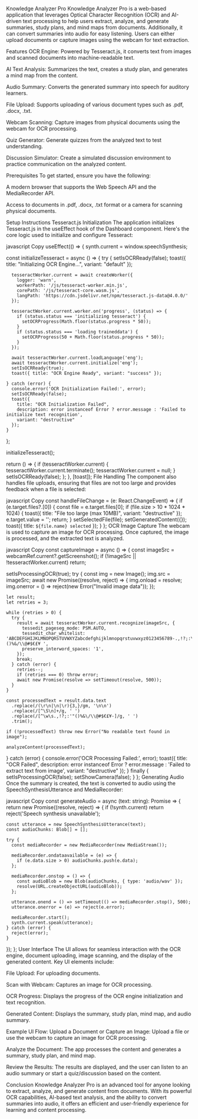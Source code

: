 Knowledge Analyzer Pro
Knowledge Analyzer Pro is a web-based application that leverages Optical Character Recognition (OCR) and AI-driven text processing to help users extract, analyze, and generate summaries, study plans, and mind maps from documents. Additionally, it can convert summaries into audio for easy listening. Users can either upload documents or capture images using the webcam for text extraction.

Features
OCR Engine: Powered by Tesseract.js, it converts text from images and scanned documents into machine-readable text.

AI Text Analysis: Summarizes the text, creates a study plan, and generates a mind map from the content.

Audio Summary: Converts the generated summary into speech for auditory learners.

File Upload: Supports uploading of various document types such as .pdf, .docx, .txt.

Webcam Scanning: Capture images from physical documents using the webcam for OCR processing.

Quiz Generator: Generate quizzes from the analyzed text to test understanding.

Discussion Simulator: Create a simulated discussion environment to practice communication on the analyzed content.

Prerequisites
To get started, ensure you have the following:

A modern browser that supports the Web Speech API and the MediaRecorder API.

Access to documents in .pdf, .docx, .txt format or a camera for scanning physical documents.

Setup Instructions
Tesseract.js Initialization
The application initializes Tesseract.js in the useEffect hook of the Dashboard component. Here's the core logic used to initialize and configure Tesseract:

javascript
Copy
useEffect(() => {
  synth.current = window.speechSynthesis;
  
  const initializeTesseract = async () => {
    try {
      setIsOCRReady(false);
      toast({ title: "Initializing OCR Engine...", variant: "default" });

      tesseractWorker.current = await createWorker({
        logger: 'warn',
        workerPath: '/js/tesseract-worker.min.js',
        corePath: '/js/tesseract-core.wasm.js',
        langPath: 'https://cdn.jsdelivr.net/npm/tesseract.js-data@4.0.0/'
      });

      tesseractWorker.current.worker.on('progress', (status) => {
        if (status.status === 'initializing tesseract') {
          setOCRProgress(Math.floor(status.progress * 50));
        }
        if (status.status === 'loading traineddata') {
          setOCRProgress(50 + Math.floor(status.progress * 50));
        }
      });

      await tesseractWorker.current.loadLanguage('eng');
      await tesseractWorker.current.initialize('eng');
      setIsOCRReady(true);
      toast({ title: "OCR Engine Ready", variant: "success" });

    } catch (error) {
      console.error('OCR Initialization Failed:', error);
      setIsOCRReady(false);
      toast({
        title: "OCR Initialization Failed",
        description: error instanceof Error ? error.message : 'Failed to initialize text recognition',
        variant: "destructive"
      });
    }
  };

  initializeTesseract();

  return () => {
    if (tesseractWorker.current) {
      tesseractWorker.current.terminate();
      tesseractWorker.current = null;
    }
    setIsOCRReady(false);
  };
}, [toast]);
File Handling
The component also handles file uploads, ensuring that files are not too large and provides feedback when a file is selected:

javascript
Copy
const handleFileChange = (e: React.ChangeEvent<HTMLInputElement>) => {
  if (e.target.files?.[0]) {
    const file = e.target.files[0];
    if (file.size > 10 * 1024 * 1024) {
      toast({ title: "File too large (max 10MB)", variant: "destructive" });
      e.target.value = '';
      return;
    }
    setSelectedFile(file);
    setGeneratedContent({});
    toast({ title: `${file.name} selected` });
  }
};
OCR Image Capture
The webcam is used to capture an image for OCR processing. Once captured, the image is processed, and the extracted text is analyzed.

javascript
Copy
const captureImage = async () => {
  const imageSrc = webcamRef.current?.getScreenshot();
  if (!imageSrc || !tesseractWorker.current) return;

  setIsProcessingOCR(true);
  try {
    const img = new Image();
    img.src = imageSrc;
    await new Promise((resolve, reject) => {
      img.onload = resolve;
      img.onerror = () => reject(new Error("Invalid image data"));
    });

    let result;
    let retries = 3;

    while (retries > 0) {
      try {
        result = await tesseractWorker.current.recognize(imageSrc, {
          tessedit_pageseg_mode: PSM.AUTO,
          tessedit_char_whitelist: 'ABCDEFGHIJKLMNOPQRSTUVWXYZabcdefghijklmnopqrstuvwxyz0123456789-.,!?;:\'\"()%&/\\@#$€£¥ ',
          preserve_interword_spaces: '1',
        });
        break;
      } catch (error) {
        retries--;
        if (retries === 0) throw error;
        await new Promise(resolve => setTimeout(resolve, 500));
      }
    }

    const processedText = result.data.text
      .replace(/(\r\n|\n|\r){3,}/gm, '\n\n')
      .replace(/[^\S\n]+/g, ' ')
      .replace(/[^\w\s.,!?;:'"()%&\/\\@#$€£¥-]/g, ' ')
      .trim();

    if (!processedText) throw new Error("No readable text found in image");

    analyzeContent(processedText);
  } catch (error) {
    console.error('OCR Processing Failed:', error);
    toast({
      title: "OCR Failed",
      description: error instanceof Error ? error.message : 'Failed to extract text from image',
      variant: "destructive"
    });
  } finally {
    setIsProcessingOCR(false);
    setShowCamera(false);
  }
};
Generating Audio
Once the summary is created, the text is converted to audio using the SpeechSynthesisUtterance and MediaRecorder:

javascript
Copy
const generateAudio = async (text: string): Promise<string> => {
  return new Promise((resolve, reject) => {
    if (!synth.current) return reject('Speech synthesis unavailable');

    const utterance = new SpeechSynthesisUtterance(text);
    const audioChunks: Blob[] = [];
    
    try {
      const mediaRecorder = new MediaRecorder(new MediaStream());
      
      mediaRecorder.ondataavailable = (e) => {
        if (e.data.size > 0) audioChunks.push(e.data);
      };

      mediaRecorder.onstop = () => {
        const audioBlob = new Blob(audioChunks, { type: 'audio/wav' });
        resolve(URL.createObjectURL(audioBlob));
      };

      utterance.onend = () => setTimeout(() => mediaRecorder.stop(), 500);
      utterance.onerror = (e) => reject(e.error);
      
      mediaRecorder.start();
      synth.current.speak(utterance);
    } catch (error) {
      reject(error);
    }
  });
};
User Interface
The UI allows for seamless interaction with the OCR engine, document uploading, image scanning, and the display of the generated content. Key UI elements include:

File Upload: For uploading documents.

Scan with Webcam: Captures an image for OCR processing.

OCR Progress: Displays the progress of the OCR engine initialization and text recognition.

Generated Content: Displays the summary, study plan, mind map, and audio summary.

Example UI Flow:
Upload a Document or Capture an Image: Upload a file or use the webcam to capture an image for OCR processing.

Analyze the Document: The app processes the content and generates a summary, study plan, and mind map.

Review the Results: The results are displayed, and the user can listen to an audio summary or start a quiz/discussion based on the content.

Conclusion
Knowledge Analyzer Pro is an advanced tool for anyone looking to extract, analyze, and generate content from documents. With its powerful OCR capabilities, AI-based text analysis, and the ability to convert summaries into audio, it offers an efficient and user-friendly experience for learning and content processing.



